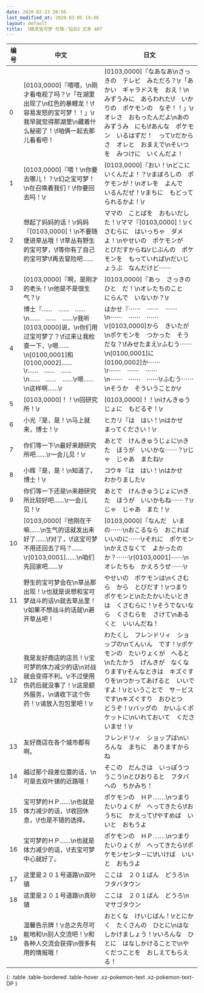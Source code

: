 ```yaml
---
date: 2020-02-23 20:56
last_modified_at: 2020-03-05 19:46
layout: default
title: 《精灵宝可梦 珍珠／钻石》文本 407
---
```

| 编号 | 中文 | 日文 |
| ---- | ---- | ---- |
| 0 | [0103,0000]『喂喂，\n刚才看电视了吗？\r「在湖里出现了\n红色的暴鲤龙！\f容易发怒的宝可梦！！」\r我早就觉得那湖里\n藏着什么秘密了！\f咱俩一起去那儿看看吧！ | [0103,0000]『なあなあ\nさっきの　テレビ　みただろ？\r「あかい　ギャラドスを　おえ！\n　みずうみに　あらわれた\f　いかりの　ポケモンの　なぞ！！」\rオレさ　おもったんだよ\nあの　みずうみ　にも\fあんな　ポケモン　いるはずだ！　って\rだからさ　オレと　おまえで\nそいつを　みつけに　いくんだよ！ |
| 1 | [0103,0000]『喂！\n你要去哪儿！？\r幻之宝可梦！\n在召唤着我们！\f你要回去吗！\r | [0103,0000]『おい！\nどこに　いくんだよ！？\rまぼろしの　ポケモンが！\nオレを　よんで　いるんだぜ！\rまちに　もどってられるかよ！\r |
| 2 | 想起了妈妈的话！\r妈妈『[0103,0000]！\n不要随便进草丛哦！\f草丛有野生的宝可梦，\f等你有了自己的宝可梦\f再去冒险吧…… | ママの　ことばを　おもいだした！\rママ『[0103,0000]！\rくさむらに　はいっちゃ　ダメよ！\nやせいの　ポケモンが　とびだすからね\rじぶんの　ポケモンを　もっていれば\nだいじょうぶ　なんだけど⋯⋯ |
| 3 | [0103,0000]『啊，是刚才的老头！\n他是不是很生气？\r | [0103,0000]『あっ　さっきのひと　だ！\nオレたちのこと　にらんで　いないか？\r |
| 4 | 博士『……　……　……\n……　……　……\r我听[0103,0000]说，\n你们用过宝可梦了？\f过来让我检查一下，\r嗯……\n[0100,0001]和[0100,0002]……\r……　……　……\n……　……　……\r嗯……\n这样啊……\r | はかせ『⋯⋯　⋯⋯　⋯⋯\n⋯⋯　⋯⋯　⋯⋯\r[0103,0000]から　きいたが\nポケモンを　つかった　そうだな？\fみせたまえ\rふむう⋯⋯\n[0100,0001]に　[0100,0002]か⋯⋯\r⋯⋯　⋯⋯　⋯⋯\n⋯⋯　⋯⋯　⋯⋯\rふむう⋯⋯\nそうか　そういうことか\r |
| 5 | [0103,0000]！！\n回研究所！\r | [0103,0000]！！\nけんきゅうじょに　もどるぞ！\r |
| 6 | 小光『是，是！\n马上就来，博士！\r | ヒカリ『は　はい！\nはかせ　まってください！\r |
| 7 | 你们等一下\n最好来趟研究所吧……\r一会儿见！\r | あとで　けんきゅうじょに\nきた　ほうが　いいかな⋯⋯？\rじゃ　じゃあ　またね\r |
| 8 | 小辉『是，是！\n知道了，博士！\r | コウキ『は　はい！\nはかせ　わかりました\r |
| 9 | 你们等一下还是\n来趟研究所比较好吧……\r一会儿见！\r | あとで　けんきゅうじょに\nきた　ほうが　いいかもね⋯⋯？\rじゃ　じゃあ　また！\r |
| 10 | [0103,0000]『他刚在干嘛……\n生气的话就发出来好了……\f对了，\f这宝可梦不用还回去了吗？……\r[0103,0001]……\n咱们先回家吧……\r | [0103,0000]『なんだ　いまの⋯⋯\nおこるなら　おこれば　いいのに⋯⋯\rそれに　ポケモン\nかえさなくて　よかったのか？⋯⋯\r[0103,0001]⋯⋯\nオレたちも　かえろうぜ⋯⋯\r |
| 11 | 野生的宝可梦会在\n草丛那出现！\r也就是说想和宝可梦战斗的话\n就去草丛里！\r如果不想战斗的话就\n避开草丛吧！ | やせいの　ポケモンは\nくさむら　から　とびだす！\rつまり　ポケモンと\nたたかいたいときは　くさむらに！\rそうでないなら　くさむらを　さけて\nあるくと　いいんだね！ |
| 12 | 我是友好商店的店员！\r宝可梦的体力减少的话\n对战就会变得不利。\r不过使用伤药后就没事了！\r这是额外服务，\n请收下这个伤药！\r请放入包包里吧！\r | わたくし　フレンドリィ　ショップの\nてんいん　です！\rポケモンの　たいりょくが　へると\nたたかう　げんきが　なくなります\rそんなときは　キズぐすりを\nつかってあげると　いいですよ！\rということで　サ－ビスです\nキズぐすり　おひとつ　どうぞ！\rバッグの　かいふくポケットに\nいれておいて　くださいませ！\r |
| 13 | 友好商店在各个城市都有啊。 | フレンドリィ　ショップは\nいろんな　まちに　ありますからね |
| 14 | 越过那个段差位置的话，\n可是去双叶镇的近路哦！ | そこの　だんさは　いっぽうつうこう\nとびおりると　フタバへの　ちかみち！ |
| 15 | 宝可梦的ＨＰ……\n也就是体力减少的话，\f收回休息，\f也是不错的选择。 | ポケモンの　ＨＰ⋯⋯\nつまり　たいりょくが　へってきたら\fおうちに　かえって\fやすめば　いいと　おもうよ |
| 16 | 宝可梦的ＨＰ……\n也就是体力减少的话，\f去宝可梦中心就好了。 | ポケモンの　ＨＰ⋯⋯\nつまり　たいりょくが　へってきたら\fポケモンセンタ－に\fいけば　いいと　おもうよ |
| 17 | 这里是２０１号道路\n双叶镇 | ここは　２０１ばん　どうろ\nフタバタウン |
| 18 | 这里是２０１号道路\n真砂镇 | ここは　２０１ばん　どうろ\nマサゴタウン |
| 19 | 温馨告示牌！\r总之先尽可能地和\n别人交流吧！\r和各种人交流会获得\n很多有用的情报哦！ | おとくな　けいじばん！\rとにかく　たくさんの　ひとに\nはなしかけましょう！\rいろんな　ひとに　はなしかけることで\nやくだつことを　おしえてもらえる！ |
{: .table .table-bordered .table-hover .xz-pokemon-text .xz-pokemon-text-DP }